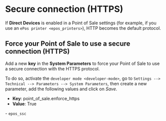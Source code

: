 # Secure connection (HTTPS)

If **Direct Devices** is enabled in a Point of Sale settings (for
example, if you use an `ePos
printer <epos_printers>`), HTTP becomes the default protocol.

## Force your Point of Sale to use a secure connection (HTTPS)

Add a new **key** in the **System Parameters** to force your Point of
Sale to use a secure connection with the HTTPS protocol.

To do so, activate the `developer mode <developer-mode>`, go to
`Settings -->
Technical --> Parameters --> System Parameters`, then create a new
parameter, add the following values and click on *Save*.

- **Key**: <span class="title-ref">point_of_sale.enforce_https</span>
- **Value**: <span class="title-ref">True</span>

<div class="seealso">

\- `epos_ssc`

</div>
